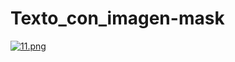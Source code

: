 # Texto_con_imagen-mask
[![11.png](https://i.postimg.cc/Kzt58nMk/11.png)](https://postimg.cc/G8hDMTzd)
